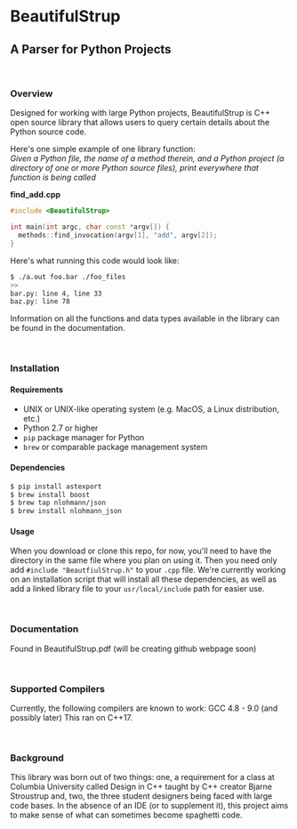 # BeautifulStrup
## A Parser for Python Projects

</br>

### Overview
Designed for working with large Python projects, BeautifulStrup is C++ open 
source library that allows users to query certain details about the Python 
source code. 

Here's one simple example of one library function: <br>
*Given a Python file, the name of a method therein, and a Python project (a 
directory of one or more Python source files), print everywhere that function
is being called*

**find_add.cpp**
```cpp
#include <BeautifulStrup>

int main(int argc, char const *argv[]) {
  methods::find_invocation(argv[1], "add", argv[2]);
}
```
Here's what running this code would look like:
```bash
$ ./a.out foo.bar ./foo_files
>> 
bar.py: line 4, line 33
baz.py: line 78
```

Information on all the functions and data types available in the library can be
found in the documentation. 
  
</br>

### Installation

#### Requirements
* UNIX or UNIX-like operating system (e.g. MacOS, a Linux distribution, etc.)
* Python 2.7 or higher
* `pip` package manager for Python
* `brew` or comparable package management system

#### Dependencies
```bash
$ pip install astexport
$ brew install boost
$ brew tap nlohmann/json 
$ brew install nlohmann_json
```

#### Usage
When you download or clone this repo, for now, you'll need to have the directory
in the same file where you plan on using it. Then you need only add 
`#include "BeautfiulStrup.h"` to your `.cpp` file. We're currently working on an
installation script that will install all these dependencies, as well as add a
linked library file to your `usr/local/include` path for easier use.

</br>


### Documentation
Found in BeautifulStrup.pdf (will be creating github webpage soon)

</br>

### Supported Compilers
Currently, the following compilers are known to work: GCC 4.8 - 9.0 (and possibly later)
This ran on C++17. 

</br>

### Background
This library was born out of two things: one, a requirement for a class at
Columbia University called Design in C++ taught by C++ creator Bjarne Stroustrup
and, two, the three student designers being faced with large code bases. In the
absence of an IDE (or to supplement it), this project aims to make sense of 
what can sometimes become spaghetti code.
